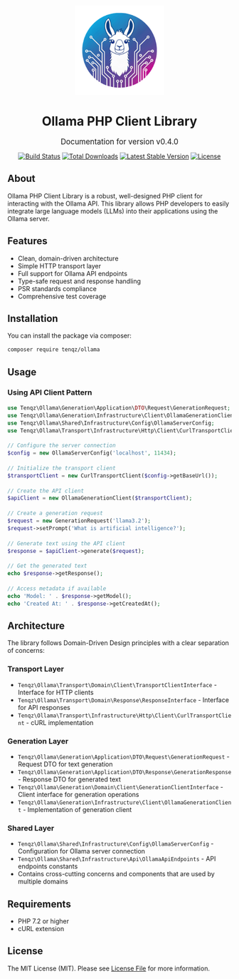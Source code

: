 <p align="center">
<img src="logo.png" alt="Ollama PHP Client Library" width="200">
</p>

<h1 align="center">Ollama PHP Client Library</h1>

<p align="center">
<span style="font-size: 1.2em;">Documentation for version v0.4.0</span>
</p>

<p align="center">
<a href="https://github.com/tenqz/ollama/actions"><img src="https://github.com/tenqz/ollama/workflows/Tests/badge.svg" alt="Build Status"></a>
<a href="https://packagist.org/packages/tenqz/ollama"><img src="https://img.shields.io/packagist/dt/tenqz/ollama" alt="Total Downloads"></a>
<a href="https://packagist.org/packages/tenqz/ollama"><img src="https://img.shields.io/packagist/v/tenqz/ollama" alt="Latest Stable Version"></a>
<a href="https://packagist.org/packages/tenqz/ollama"><img src="https://img.shields.io/packagist/l/tenqz/ollama" alt="License"></a>
</p>

## About

Ollama PHP Client Library is a robust, well-designed PHP client for interacting with the Ollama API. This library allows PHP developers to easily integrate large language models (LLMs) into their applications using the Ollama server.

## Features

- Clean, domain-driven architecture
- Simple HTTP transport layer
- Full support for Ollama API endpoints
- Type-safe request and response handling
- PSR standards compliance
- Comprehensive test coverage

## Installation

You can install the package via composer:

```bash
composer require tenqz/ollama
```

## Usage

### Using API Client Pattern

```php
use Tenqz\Ollama\Generation\Application\DTO\Request\GenerationRequest;
use Tenqz\Ollama\Generation\Infrastructure\Client\OllamaGenerationClient;
use Tenqz\Ollama\Shared\Infrastructure\Config\OllamaServerConfig;
use Tenqz\Ollama\Transport\Infrastructure\Http\Client\CurlTransportClient;

// Configure the server connection
$config = new OllamaServerConfig('localhost', 11434);

// Initialize the transport client
$transportClient = new CurlTransportClient($config->getBaseUrl());

// Create the API client
$apiClient = new OllamaGenerationClient($transportClient);

// Create a generation request
$request = new GenerationRequest('llama3.2');
$request->setPrompt('What is artificial intelligence?');

// Generate text using the API client
$response = $apiClient->generate($request);

// Get the generated text
echo $response->getResponse();

// Access metadata if available
echo 'Model: ' . $response->getModel();
echo 'Created At: ' . $response->getCreatedAt();
```

## Architecture

The library follows Domain-Driven Design principles with a clear separation of concerns:

### Transport Layer
- `Tenqz\Ollama\Transport\Domain\Client\TransportClientInterface` - Interface for HTTP clients
- `Tenqz\Ollama\Transport\Domain\Response\ResponseInterface` - Interface for API responses
- `Tenqz\Ollama\Transport\Infrastructure\Http\Client\CurlTransportClient` - cURL implementation

### Generation Layer
- `Tenqz\Ollama\Generation\Application\DTO\Request\GenerationRequest` - Request DTO for text generation
- `Tenqz\Ollama\Generation\Application\DTO\Response\GenerationResponse` - Response DTO for generated text
- `Tenqz\Ollama\Generation\Domain\Client\GenerationClientInterface` - Client interface for generation operations
- `Tenqz\Ollama\Generation\Infrastructure\Client\OllamaGenerationClient` - Implementation of generation client

### Shared Layer
- `Tenqz\Ollama\Shared\Infrastructure\Config\OllamaServerConfig` - Configuration for Ollama server connection
- `Tenqz\Ollama\Shared\Infrastructure\Api\OllamaApiEndpoints` - API endpoints constants
- Contains cross-cutting concerns and components that are used by multiple domains

## Requirements

- PHP 7.2 or higher
- cURL extension

## License

The MIT License (MIT). Please see [License File](LICENSE) for more information.
